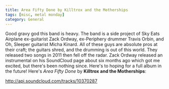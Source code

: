 ```yaml
---
title: Area Fifty Done by Killtrox and the Motherships
tags: [misc, metal monday]
category: General
---
```


Good gravy god this band is heavy. The band is a side project of Sky Eats Airplane ex-guitarist Zack Ordway, ex-Periphery drummer Travis Orbin, and Oh, Sleeper guitarist Micha Kinard. All of these guys are absolute pros at their craft; the guitars shred, and the drumming is out of this world. They released two songs in 2011 then fell off the radar. Zack Ordway released an instrumental on his SoundCloud page about six months ago which got me excited, but there's been nothing since. Here's to hoping for a full album in the future! Here's *Area Fifty Done* by **Killtrox and the Motherships**:

http://api.soundcloud.com/tracks/10370287
